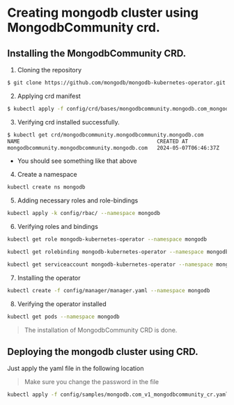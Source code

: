 

# Creating mongodb cluster using MongodbCommunity crd.

## Installing the MongodbCommunity CRD.

1. Cloning the repository

```sh
$ git clone https://github.com/mongodb/mongodb-kubernetes-operator.git
```

2. Applying crd manifest
```sh
$ kubectl apply -f config/crd/bases/mongodbcommunity.mongodb.com_mongodbcommunity.yaml
```

3. Verifying crd installed successfully.
```sh
$ kubectl get crd/mongodbcommunity.mongodbcommunity.mongodb.com
NAME                                            CREATED AT
mongodbcommunity.mongodbcommunity.mongodb.com   2024-05-07T06:46:37Z
```
- You should see something like that above
  
4. Create a namespace
```sh
kubectl create ns mongodb
```

5. Adding necessary roles and role-bindings
```sh
kubectl apply -k config/rbac/ --namespace mongodb
```

6. Verifying roles and bindings
```sh
kubectl get role mongodb-kubernetes-operator --namespace mongodb

kubectl get rolebinding mongodb-kubernetes-operator --namespace mongodb

kubectl get serviceaccount mongodb-kubernetes-operator --namespace mongodb
```

7. Installing the operator
```sh
kubectl create -f config/manager/manager.yaml --namespace mongodb
```

8. Verifying the operator installed
```sh
kubectl get pods --namespace mongodb
```

> The installation of MongodbCommunity CRD is done.

## Deploying the mongodb cluster using CRD.

Just apply the yaml file in the following location
> Make sure you change the password in the file

```sh
kubectl apply -f config/samples/mongodb.com_v1_mongodbcommunity_cr.yaml --namespace mongodb
```

